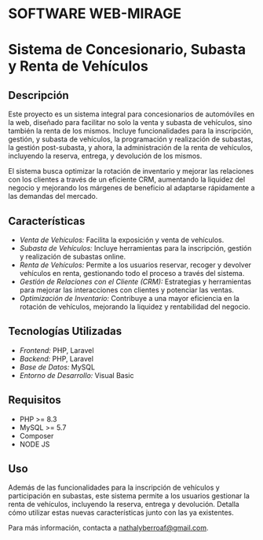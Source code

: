 # SOFTWARE WEB-MIRAGE
# Sistema de Concesionario, Subasta y Renta de Vehículos

## Descripción

Este proyecto es un sistema integral para concesionarios de automóviles en la web, diseñado para facilitar no solo la venta y subasta de vehículos, sino también la renta de los mismos. Incluye funcionalidades para la inscripción, gestión, y subasta de vehículos, la programación y realización de subastas, la gestión post-subasta, y ahora, la administración de la renta de vehículos, incluyendo la reserva, entrega, y devolución de los mismos.

El sistema busca optimizar la rotación de inventario y mejorar las relaciones con los clientes a través de un eficiente CRM, aumentando la liquidez del negocio y mejorando los márgenes de beneficio al adaptarse rápidamente a las demandas del mercado.

## Características

- *Venta de Vehículos:* Facilita la exposición y venta de vehículos.
- *Subasta de Vehículos:* Incluye herramientas para la inscripción, gestión y realización de subastas online.
- *Renta de Vehículos:* Permite a los usuarios reservar, recoger y devolver vehículos en renta, gestionando todo el proceso a través del sistema.
- *Gestión de Relaciones con el Cliente (CRM):* Estrategias y herramientas para mejorar las interacciones con clientes y potenciar las ventas.
- *Optimización de Inventario:* Contribuye a una mayor eficiencia en la rotación de vehículos, mejorando la liquidez y rentabilidad del negocio.

## Tecnologías Utilizadas

- *Frontend:* PHP, Laravel
- *Backend:* PHP, Laravel
- *Base de Datos:* MySQL
- *Entorno de Desarrollo:* Visual Basic

## Requisitos

- PHP >= 8.3
- MySQL >= 5.7
- Composer
- NODE JS

## Uso

Además de las funcionalidades para la inscripción de vehículos y participación en subastas, este sistema permite a los usuarios gestionar la renta de vehículos, incluyendo la reserva, entrega y devolución. Detalla cómo utilizar estas nuevas características junto con las ya existentes.


Para más información, contacta a nathalyberroaf@gmail.com.
